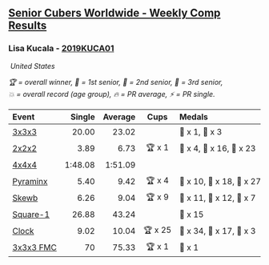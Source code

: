 <style>table {white-space: nowrap;}</style>
<link rel="stylesheet" type="text/css" href="/scw-comp/css/flags.css" />

## [Senior Cubers Worldwide - Weekly Comp Results](/scw-comp/results/)
### Lisa Kucala - [2019KUCA01](https://www.worldcubeassociation.org/persons/2019KUCA01)

<i class="flag flag-US" />&nbsp;United States

<span style="white-space: nowrap;">🏆 = overall winner</span>, <span style="white-space: nowrap;">🥇 = 1st senior</span>, <span style="white-space: nowrap;">🥈 = 2nd senior</span>, <span style="white-space: nowrap;">🥉 = 3rd senior</span>, <span style="white-space: nowrap;">💥 = overall record (age group)</span>, <span style="white-space: nowrap;">🔥 = PR average</span>, <span style="white-space: nowrap;">⚡ = PR single</span>.

| Event | Single | Average | Cups | Medals | Achievements|
| :-- | --: | --: | :--: | :-- | :-- |
| [3x3x3](333.md) | 20.00 | 23.02 |  | 🥈 x 1, 🥉 x 3 | 🔥 x 7, ⚡ x 9 |
| [2x2x2](222.md) | 3.89 | 6.73 | 🏆 x 1 | 🥇 x 4, 🥈 x 16, 🥉 x 23 | 💥 x 1, 🔥 x 7, ⚡ x 6 |
| [4x4x4](444.md) | 1:48.08 | 1:51.09 |  |  | 🔥 x 5, ⚡ x 8 |
| [Pyraminx](pyram.md) | 5.40 | 9.42 | 🏆 x 4 | 🥇 x 10, 🥈 x 18, 🥉 x 27 | 🔥 x 9, ⚡ x 8 |
| [Skewb](skewb.md) | 6.26 | 9.04 | 🏆 x 9 | 🥇 x 11, 🥈 x 12, 🥉 x 7 | 💥 x 11, 🔥 x 11, ⚡ x 7 |
| [Square-1](sq1.md) | 26.88 | 43.24 |  | 🥉 x 15 | 🔥 x 3, ⚡ x 3 |
| [Clock](clock.md) | 9.02 | 10.04 | 🏆 x 25 | 🥇 x 34, 🥈 x 17, 🥉 x 3 | 💥 x 32, 🔥 x 21, ⚡ x 23 |
| [3x3x3 FMC](333fm.md) | 70 | 75.33 | 🏆 x 1 | 🥇 x 1 | 🔥 x 1, ⚡ x 1 |

<!-- Global site tag (gtag.js) - Google Analytics -->
<script async src="https://www.googletagmanager.com/gtag/js?id=UA-86348435-3"></script>
<script>window.dataLayer = window.dataLayer || []; function gtag() {dataLayer.push(arguments);} gtag('js', new Date()); gtag('config', 'UA-86348435-3');</script>
